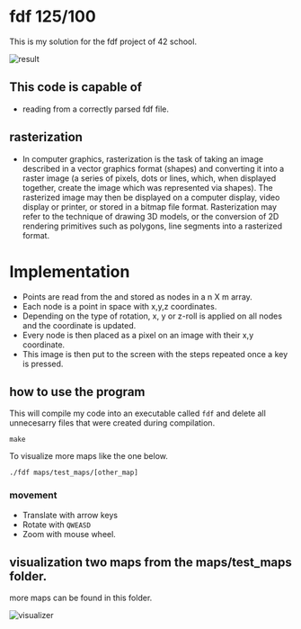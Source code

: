 # fdf 125/100
This is my solution for the fdf project of 42 school.<br>

![result](https://github.com/Sirelaw/fdf/blob/master/readme_addons/Screen%20Shot%202022-08-14%20at%201.17.34%20AM.png)

## This code is capable of
- reading from a correctly parsed fdf file.

## rasterization
- In computer graphics, rasterization is the task of taking an image described in a vector graphics format (shapes) and converting it into a raster image (a series of pixels, dots or lines, which, when displayed together, create the image which was represented via shapes). The rasterized image may then be displayed on a computer display, video display or printer, or stored in a bitmap file format. Rasterization may refer to the technique of drawing 3D models, or the conversion of 2D rendering primitives such as polygons, line segments into a rasterized format.

# Implementation
- Points are read from the and stored as nodes in a n X m array.
- Each node is a point in space with x,y,z coordinates.
- Depending on the type of rotation, x, y or z-roll is applied on all nodes and the coordinate is updated.
- Every node is then placed as a pixel on an image with their x,y coordinate.
- This image is then put to the screen with the steps repeated once a key is pressed.




## how to use the program
This will compile my code into an executable called `fdf` and delete all unnecesarry files that were created during compilation.<br>

```
make
```

To visualize more maps like the one below.<br>

```
./fdf maps/test_maps/[other_map]
```

### movement
- Translate with arrow keys
- Rotate with ```
 QWEASD ```
- Zoom with mouse wheel.

## visualization two maps from the maps/test_maps folder.
more maps can be found in this folder.

![visualizer](https://github.com/Sirelaw/42_curcus_fdf/blob/master/readme_addons/Screen-Recording-2022-08-14-at-1.27.54-AM.gif)